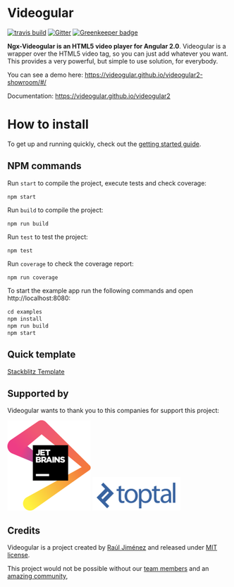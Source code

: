 # Videogular
[![travis build](https://travis-ci.org/videogular/ngx-videogular.svg?branch=master)](https://travis-ci.org/videogular/ngx-videogular)
[![Gitter](https://badges.gitter.im/Join%20Chat.svg)](https://gitter.im/2fdevs/videogular?utm_source=badge&utm_medium=badge&utm_campaign=pr-badge&utm_content=badge)
[![Greenkeeper badge](https://badges.greenkeeper.io/videogular/ngx-videogular.svg)](https://greenkeeper.io/)

**Ngx-Videogular is an HTML5 video player for Angular 2.0**. Videogular is a wrapper over the HTML5 video tag, so you can just add whatever you want. This provides a very powerful, but simple to use solution, for everybody.

You can see a demo here: https://videogular.github.io/videogular2-showroom/#/

Documentation: https://videogular.github.io/videogular2

# How to install

To get up and running quickly, check out the [getting started guide](https://videogular.github.io/ngx-videogular/docs/getting-started/).

## NPM commands

Run `start` to compile the project, execute tests and check coverage:

```
npm start
```

Run `build` to compile the project:

```
npm run build
```

Run `test` to test the project:

```
npm test
```

Run `coverage` to check the coverage report:

```
npm run coverage
```

To start the example app run the following commands and open http://localhost:8080:

```
cd examples
npm install
npm run build
npm start
```

## Quick template

[Stackblitz Template](https://stackblitz.com/edit/angular-videogular?file=app%2Fhello.component.ts)


## Supported by

Videogular wants to thank you to this companies for support this project:

[![](sponsors/jetbrains.png)](https://www.jetbrains.com)
[![](sponsors/toptal.png)](https://www.toptal.com)

## Credits

Videogular is a project created by [Raúl Jiménez](https://github.com/Elecash) and released under [MIT license](https://github.com/videogular/ngx-videogular/blob/master/LICENSE).

This project would not be possible without our [team members](https://github.com/orgs/videogular/people) and an [amazing community](https://github.com/videogular/ngx-videogular/graphs/contributors),